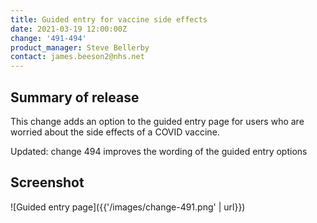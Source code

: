 ```yaml
---
title: Guided entry for vaccine side effects
date: 2021-03-19 12:00:00Z
change: '491-494'
product_manager: Steve Bellerby
contact: james.beeson2@nhs.net
---
```


## Summary of release

This change adds an option to the guided entry page for users who are worried about the side effects of a COVID vaccine.

Updated: change 494 improves the wording of the guided entry options

## Screenshot

![Guided entry page]({{'/images/change-491.png' | url}})

